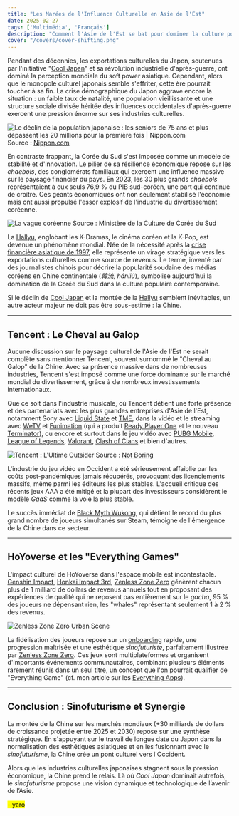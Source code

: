 ```yaml
---
title: "Les Marées de l'Influence Culturelle en Asie de l'Est"
date: 2025-02-27
tags: ['Multimédia', 'Français']
description: "Comment l'Asie de l'Est se bat pour dominer la culture populaire mondiale."
cover: "/covers/cover-shifting.png"
---
```


Pendant des décennies, les exportations culturelles du Japon, soutenues par l'initiative "[Cool Japan](https://fr.wikipedia.org/wiki/Cool_Japan)" et sa révolution industrielle d'après-guerre, ont dominé la perception mondiale du soft power asiatique. Cependant, alors que le monopole culturel japonais semble s'effriter, cette ère pourrait toucher à sa fin. La crise démographique du Japon aggrave encore la situation : un faible taux de natalité, une population vieillissante et une structure sociale divisée héritée des influences occidentales d'après-guerre exercent une pression énorme sur ses industries culturelles.

![Le déclin de la population japonaise : les seniors de 75 ans et plus dépassent les 20 millions pour la première fois | Nippon.com](https://www.nippon.com/en/ncommon/contents/japan-data/2580708/2580708.png)
Source : [Nippon.com](https://www.nippon.com)  

En contraste frappant, la Corée du Sud s'est imposée comme un modèle de stabilité et d'innovation. Le pilier de sa résilience économique repose sur les *chaebols*, des conglomérats familiaux qui exercent une influence massive sur le paysage financier du pays. En 2023, les 30 plus grands *chaebols* représentaient à eux seuls 76,9 % du PIB sud-coréen, une part qui continue de croître. Ces géants économiques ont non seulement stabilisé l'économie mais ont aussi propulsé l'essor explosif de l'industrie du divertissement coréenne.

![La vague coréenne](https://imagedata.cafe24.com/us_1_2019/us1_2019_164-4.jpg)
Source : Ministère de la Culture de Corée du Sud  

La [Hallyu](https://fr.wikipedia.org/wiki/Hallyu), englobant les K-Dramas, le cinéma coréen et la K-Pop, est devenue un phénomène mondial. Née de la nécessité après la [crise financière asiatique de 1997](https://fr.wikipedia.org/wiki/Crise_financi%C3%A8re_asienne_de_1997), elle représente un virage stratégique vers les exportations culturelles comme source de revenus. Le terme, inventé par des journalistes chinois pour décrire la popularité soudaine des médias coréens en Chine continentale (*韓流*, *hánliú*), symbolise aujourd'hui la domination de la Corée du Sud dans la culture populaire contemporaine.

Si le déclin de [Cool Japan](https://fr.wikipedia.org/wiki/Cool_Japan) et la montée de la [Hallyu](https://fr.wikipedia.org/wiki/Hallyu) semblent inévitables, un autre acteur majeur ne doit pas être sous-estimé : la Chine.  

---

## Tencent : Le Cheval au Galop  

Aucune discussion sur le paysage culturel de l'Asie de l'Est ne serait complète sans mentionner Tencent, souvent surnommé le "Cheval au Galop" de la Chine. Avec sa présence massive dans de nombreuses industries, Tencent s'est imposé comme une force dominante sur le marché mondial du divertissement, grâce à de nombreux investissements internationaux.

Que ce soit dans l'industrie musicale, où Tencent détient une forte présence et des partenariats avec les plus grandes entreprises d'Asie de l'Est, notamment Sony avec [Liquid State](https://www.liquidstatemusic.com) et [TME](https://www.tencentmusic.com), dans la vidéo et le streaming avec [WeTV](https://www.wetv.vip) et [Funimation](https://www.funimation.com) (qui a produit [Ready Player One](https://www.imdb.com/title/tt1677720) et le nouveau [Terminator](https://www.imdb.com/title/tt6450804)), ou encore et surtout dans le jeu vidéo avec [PUBG Mobile](https://www.pubgmobile.com), [League of Legends](https://www.leagueoflegends.com), [Valorant](https://playvalorant.com), [Clash of Clans](https://www.supercell.com/games/clashofclans) et bien d'autres.

![Tencent : L'Ultime Outsider](https://substackcdn.com/image/fetch/f_auto,q_auto:good,fl_progressive:steep/https%3A%2F%2Fbucketeer-e05bbc84-baa3-437e-9518-adb32be77984.s3.amazonaws.com%2Fpublic%2Fimages%2Fedbd97d3-5c7b-468e-8e32-a36723395357_1600x805.png)
Source : [Not Boring](https://www.notboring.co/p/tencent-the-ultimate-outsider)  

L'industrie du jeu vidéo en Occident a été sérieusement affaiblie par les coûts post-pandémiques jamais récupérés, provoquant des licenciements massifs, même parmi les éditeurs les plus stables. L'accueil critique des récents jeux AAA a été mitigé et la plupart des investisseurs considèrent le modèle *GaaS* comme la voie la plus stable.

Le succès immédiat de [Black Myth Wukong](https://www.blackmythwukong.com), qui détient le record du plus grand nombre de joueurs simultanés sur Steam, témoigne de l'émergence de la Chine dans ce secteur.

---

## HoYoverse et les "Everything Games"  

L'impact culturel de HoYoverse dans l'espace mobile est incontestable. [Genshin Impact](https://genshin.hoyoverse.com), [Honkai Impact 3rd](https://honkaiimpact3.hoyoverse.com), [Zenless Zone Zero](https://zenless.hoyoverse.com) génèrent chacun plus de 1 milliard de dollars de revenus annuels tout en proposant des expériences de qualité qui ne reposent pas entièrement sur le *gacha*, 95 % des joueurs ne dépensant rien, les "whales" représentant seulement 1 à 2 % des revenus.

![Zenless Zone Zero Urban Scene](https://getlivewall.com/wp-content/uploads/2024/07/Zenless-Zone-Zero-urban-scene-thumbnail.jpg)

La fidélisation des joueurs repose sur un [onboarding](https://www.nngroup.com/articles/onboarding) rapide, une progression maîtrisée et une esthétique *sinofuturiste*, parfaitement illustrée par [Zenless Zone Zero](https://zenless.hoyoverse.com). Ces jeux sont multiplateformes et organisent d'importants événements communautaires, combinant plusieurs éléments rarement réunis dans un seul titre, un concept que l'on pourrait qualifier de "Everything Game" (cf. mon article sur les [Everything Apps](https://skoomaden.me/en/posts/arabes-et-chinois-le-mur-des-cultures)).

---

## Conclusion : Sinofuturisme et Synergie  

La montée de la Chine sur les marchés mondiaux (+30 milliards de dollars de croissance projetée entre 2025 et 2030) repose sur une synthèse stratégique. En s'appuyant sur le travail de longue date du Japon dans la normalisation des esthétiques asiatiques et en les fusionnant avec le *sinofuturisme*, la Chine crée un pont culturel vers l'Occident.

Alors que les industries culturelles japonaises stagnent sous la pression économique, la Chine prend le relais. Là où *Cool Japan* dominait autrefois, le *sinofuturisme* propose une vision dynamique et technologique de l’avenir de l’Asie.

<mark>- yaro</mark>

